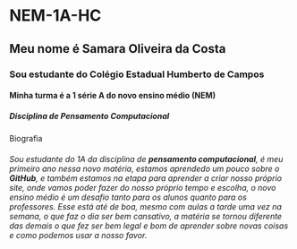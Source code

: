 # NEM-1A-HC
## Meu nome é Samara Oliveira da Costa
### Sou estudante do Colégio Estadual Humberto de Campos
#### Minha turma é  a 1 série A do novo ensino médio (NEM)
##### Disciplina de Pensamento Computacional
Biografia
###### Sou estudante do 1A da disciplina de **pensamento computacional**, é meu primeiro ano nessa novo matéria, estamos aprendedo um pouco sobre o **GitHub**, e também estamos na etapa para aprender a criar nosso próprio site, onde vamos poder fazer do nosso próprio tempo e escolha, o novo ensino médio é um desafio tanto para os alunos quanto para os professores. Esse está até de boa, mesmo com aulas a tarde uma vez na semana, o que faz o dia ser bem cansativo, a matéria se tornou diferente das demais o que fez ser bem legal e bom de aprender sobre novas coisas e como podemos usar a nosso favor.

